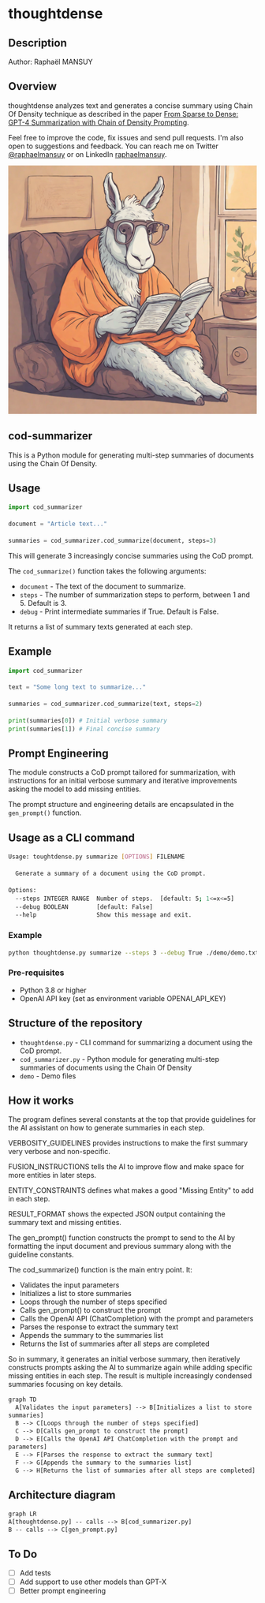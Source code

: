 # thoughtdense

## Description

Author: Raphaël MANSUY

## Overview

thoughtdense analyzes text and generates a concise summary using Chain Of Density technique as described in the paper [From Sparse to Dense:
GPT-4 Summarization with Chain of Density Prompting](https://arxiv.org/abs/2309.04269).

Feel free to improve the code, fix issues and send pull requests. I'm also open to suggestions and feedback. You can reach me on Twitter [@raphaelmansuy](https://twitter.com/raphaelmansuy) or on LinkedIn [raphaelmansuy](https://www.linkedin.com/in/raphaelmansuy/).

![thoughtdense](./assets/illustration.png)

## cod-summarizer

This is a Python module for generating multi-step summaries of documents using the Chain Of Density.

## Usage

```python
import cod_summarizer

document = "Article text..."

summaries = cod_summarizer.cod_summarize(document, steps=3)
```

This will generate 3 increasingly concise summaries using the CoD prompt.

The `cod_summarize()` function takes the following arguments:

- `document` - The text of the document to summarize.
- `steps` - The number of summarization steps to perform, between 1 and 5. Default is 3.
- `debug` - Print intermediate summaries if True. Default is False.

It returns a list of summary texts generated at each step.

## Example

```python
import cod_summarizer

text = "Some long text to summarize..."

summaries = cod_summarizer.cod_summarize(text, steps=2)

print(summaries[0]) # Initial verbose summary
print(summaries[1]) # Final concise summary
```

## Prompt Engineering

The module constructs a CoD prompt tailored for summarization, with instructions for an initial verbose summary and iterative improvements asking the model to add missing entities.

The prompt structure and engineering details are encapsulated in the `gen_prompt()` function.

## Usage as a CLI command

```bash
Usage: toughtdense.py summarize [OPTIONS] FILENAME

  Generate a summary of a document using the CoD prompt.

Options:
  --steps INTEGER RANGE  Number of steps.  [default: 5; 1<=x<=5]
  --debug BOOLEAN        [default: False]
  --help                 Show this message and exit.
```

### Example

```bash
python thoughtdense.py summarize --steps 3 --debug True ./demo/demo.txt
```

### Pre-requisites

- Python 3.8 or higher
- OpenAI API key (set as environment variable OPENAI_API_KEY)

## Structure of the repository

- `thoughtdense.py` - CLI command for summarizing a document using the CoD prompt.
- `cod_summarizer.py` - Python module for generating multi-step summaries of documents using the Chain Of Density
- `demo` - Demo files

## How it works

The program defines several constants at the top that provide guidelines for the AI assistant on how to generate summaries in each step.

VERBOSITY_GUIDELINES provides instructions to make the first summary very verbose and non-specific.

FUSION_INSTRUCTIONS tells the AI to improve flow and make space for more entities in later steps.

ENTITY_CONSTRAINTS defines what makes a good "Missing Entity" to add in each step.

RESULT_FORMAT shows the expected JSON output containing the summary text and missing entities.

The gen_prompt() function constructs the prompt to send to the AI by formatting the input document and previous summary along with the guideline constants.

The cod_summarize() function is the main entry point. It:

- Validates the input parameters
- Initializes a list to store summaries
- Loops through the number of steps specified
- Calls gen_prompt() to construct the prompt
- Calls the OpenAI API (ChatCompletion) with the prompt and parameters
- Parses the response to extract the summary text
- Appends the summary to the summaries list
- Returns the list of summaries after all steps are completed

 So in summary, it generates an initial verbose summary, then iteratively constructs prompts asking the AI to summarize again while adding specific missing entities in each step. The result is multiple increasingly condensed summaries focusing on key details.

```mermaid
graph TD
  A[Validates the input parameters] --> B[Initializes a list to store summaries]
  B --> C[Loops through the number of steps specified]
  C --> D[Calls gen_prompt to construct the prompt]
  D --> E[Calls the OpenAI API ChatCompletion with the prompt and parameters]
  E --> F[Parses the response to extract the summary text]
  F --> G[Appends the summary to the summaries list]
  G --> H[Returns the list of summaries after all steps are completed]
```

## Architecture diagram

```mermaid
graph LR
A[thoughtdense.py] -- calls --> B[cod_summarizer.py]
B -- calls --> C[gen_prompt.py]
```

## To Do

- [ ] Add tests
- [ ] Add support to use other models than GPT-X
- [ ] Better prompt engineering
